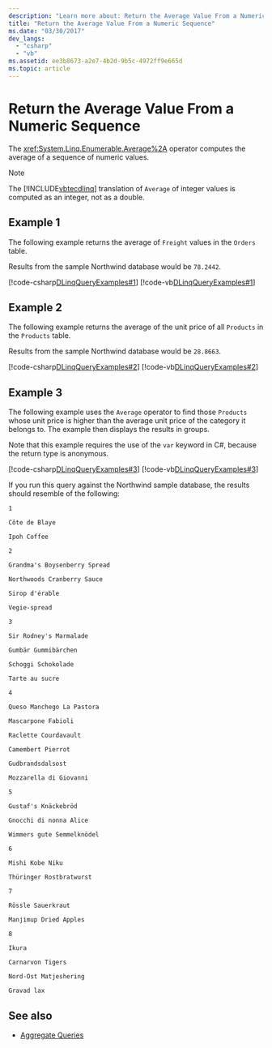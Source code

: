 ```yaml
---
description: "Learn more about: Return the Average Value From a Numeric Sequence"
title: "Return the Average Value From a Numeric Sequence"
ms.date: "03/30/2017"
dev_langs:
  - "csharp"
  - "vb"
ms.assetid: ee3b8673-a2e7-4b2d-9b5c-4972ff9e665d
ms.topic: article
---
```

# Return the Average Value From a Numeric Sequence

The <xref:System.Linq.Enumerable.Average%2A> operator computes the average of a sequence of numeric values.

> [!NOTE]
> The [!INCLUDE[vbtecdlinq](../../../../../../includes/vbtecdlinq-md.md)] translation of `Average` of integer values is computed as an integer, not as a double.

## Example 1

 The following example returns the average of `Freight` values in the `Orders` table.

 Results from the sample Northwind database would be `78.2442`.

 [!code-csharp[DLinqQueryExamples#1](../../../../../../samples/snippets/csharp/VS_Snippets_Data/DLinqQueryExamples/cs/Program.cs#1)]
 [!code-vb[DLinqQueryExamples#1](../../../../../../samples/snippets/visualbasic/VS_Snippets_Data/DLinqQueryExamples/vb/Module1.vb#1)]

## Example 2

 The following example returns the average of the unit price of all `Products` in the `Products` table.

 Results from the sample Northwind database would be `28.8663`.

 [!code-csharp[DLinqQueryExamples#2](../../../../../../samples/snippets/csharp/VS_Snippets_Data/DLinqQueryExamples/cs/Program.cs#2)]
 [!code-vb[DLinqQueryExamples#2](../../../../../../samples/snippets/visualbasic/VS_Snippets_Data/DLinqQueryExamples/vb/Module1.vb#2)]

## Example 3

 The following example uses the `Average` operator to find those `Products` whose unit price is higher than the average unit price of the category it belongs to. The example then displays the results in groups.

 Note that this example requires the use of the `var` keyword in C#, because the return type is anonymous.

 [!code-csharp[DLinqQueryExamples#3](../../../../../../samples/snippets/csharp/VS_Snippets_Data/DLinqQueryExamples/cs/Program.cs#3)]
 [!code-vb[DLinqQueryExamples#3](../../../../../../samples/snippets/visualbasic/VS_Snippets_Data/DLinqQueryExamples/vb/Module1.vb#3)]

 If you run this query against the Northwind sample database, the results should resemble of the following:

 `1`

 `Côte de Blaye`

 `Ipoh Coffee`

 `2`

 `Grandma's Boysenberry Spread`

 `Northwoods Cranberry Sauce`

 `Sirop d'érable`

 `Vegie-spread`

 `3`

 `Sir Rodney's Marmalade`

 `Gumbär Gummibärchen`

 `Schoggi Schokolade`

 `Tarte au sucre`

 `4`

 `Queso Manchego La Pastora`

 `Mascarpone Fabioli`

 `Raclette Courdavault`

 `Camembert Pierrot`

 `Gudbrandsdalsost`

 `Mozzarella di Giovanni`

 `5`

 `Gustaf's Knäckebröd`

 `Gnocchi di nonna Alice`

 `Wimmers gute Semmelknödel`

 `6`

 `Mishi Kobe Niku`

 `Thüringer Rostbratwurst`

 `7`

 `Rössle Sauerkraut`

 `Manjimup Dried Apples`

 `8`

 `Ikura`

 `Carnarvon Tigers`

 `Nord-Ost Matjeshering`

 `Gravad lax`

## See also

- [Aggregate Queries](aggregate-queries.md)
